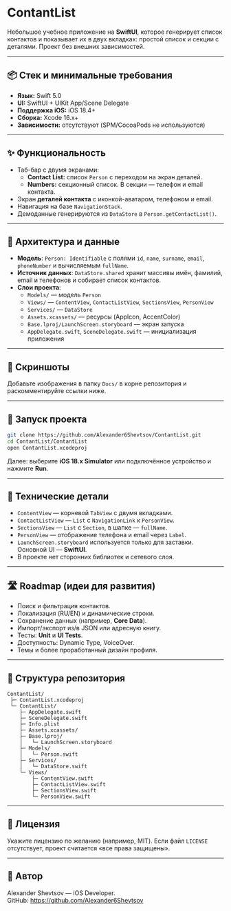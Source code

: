 # ContantList

Небольшое учебное приложение на **SwiftUI**, которое генерирует список контактов и показывает их в двух вкладках: простой список и секции с деталями. Проект без внешних зависимостей.

---

## 📦 Стек и минимальные требования

- **Язык:** Swift 5.0  
- **UI:** SwiftUI + UIKit App/Scene Delegate  
- **Поддержка iOS:** iOS 18.4+  
- **Сборка:** Xcode 16.x+  
- **Зависимости:** отсутствуют (SPM/CocoaPods не используются)

---

## ✨ Функциональность

- Таб-бар с двумя экранами:
  - **Contact List:** список `Person` с переходом на экран деталей.
  - **Numbers:** секционный список. В секции — телефон и email контакта.
- Экран **деталей контакта** с иконкой-аватаром, телефоном и email.
- Навигация на базе `NavigationStack`.
- Демоданные генерируются из `DataStore` в `Person.getContactList()`.

---

## 🧩 Архитектура и данные

- **Модель**: `Person: Identifiable` с полями `id`, `name`, `surname`, `email`, `phoneNumber` и вычисляемым `fullName`.
- **Источник данных**: `DataStore.shared` хранит массивы имён, фамилий, email и телефонов и собирает список контактов.
- **Слои проекта**:
  - `Models/` — модель `Person`
  - `Views/` — `ContentView`, `ContactListView`, `SectionsView`, `PersonView`
  - `Services/` — `DataStore`
  - `Assets.xcassets/` — ресурсы (AppIcon, AccentColor)
  - `Base.lproj/LaunchScreen.storyboard` — экран запуска
  - `AppDelegate.swift`, `SceneDelegate.swift` — инициализация приложения

---

## 📲 Скриншоты

Добавьте изображения в папку `Docs/` в корне репозитория и раскомментируйте ссылки ниже.

<!--
| Список | Секции | Детали |
|---|---|---|
| ![List](Docs/list.png) | ![Sections](Docs/sections.png) | ![Details](Docs/details.png) |
-->

---

## 🚀 Запуск проекта

```bash
git clone https://github.com/Alexander6Shevtsov/ContantList.git
cd ContantList/ContantList
open ContantList.xcodeproj
```

Далее: выберите **iOS 18.x Simulator** или подключённое устройство и нажмите **Run**.

---

## 🔧 Технические детали

- `ContentView` — корневой `TabView` с двумя вкладками.
- `ContactListView` — `List` с `NavigationLink` к `PersonView`.
- `SectionsView` — `List` с `Section`, в шапке — `fullName`.
- `PersonView` — отображение телефона и email через `Label`.
- `LaunchScreen.storyboard` используется только для заставки. Основной UI — **SwiftUI**.
- В проекте нет сторонних библиотек и сетевого слоя.

---

## 🛣️ Roadmap (идеи для развития)

- Поиск и фильтрация контактов.
- Локализация (RU/EN) и динамические строки.
- Сохранение данных (например, **Core Data**).
- Импорт/экспорт из/в JSON или адресную книгу.
- Тесты: **Unit** и **UI Tests**.
- Доступность: Dynamic Type, VoiceOver.
- Темы и более проработанный дизайн профиля.

---

## 📁 Структура репозитория

```
ContantList/
 ├─ ContantList.xcodeproj
 └─ ContantList/
    ├─ AppDelegate.swift
    ├─ SceneDelegate.swift
    ├─ Info.plist
    ├─ Assets.xcassets/
    ├─ Base.lproj/
    │   └─ LaunchScreen.storyboard
    ├─ Models/
    │   └─ Person.swift
    ├─ Services/
    │   └─ DataStore.swift
    └─ Views/
        ├─ ContentView.swift
        ├─ ContactListView.swift
        ├─ SectionsView.swift
        └─ PersonView.swift
```

---

## 📝 Лицензия

Укажите лицензию по желанию (например, MIT). Если файл `LICENSE` отсутствует, проект считается «все права защищены».

---

## 👤 Автор

Alexander Shevtsov — iOS Developer.  
GitHub: https://github.com/Alexander6Shevtsov
